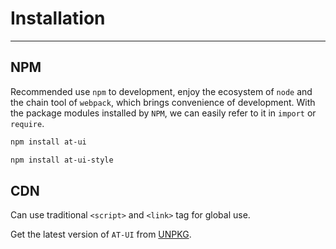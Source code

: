 # Installation

----

## NPM

Recommended use `npm` to development, enjoy the ecosystem of `node` and the chain tool of `webpack`, which brings convenience of development. With the package modules installed by `NPM`, we can easily refer to it in `import` or `require`.

```bash
npm install at-ui

npm install at-ui-style
```

## CDN

Can use traditional `<script>` and `<link>` tag for global use.

Get the latest version of `AT-UI` from [UNPKG](https://unpkg.com/at-ui/).
